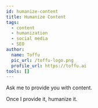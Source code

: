 ```yaml
---
id: humanize-content
title: Humanize Content
tags:
  - content
  - humanization
  - social media
  - SEO
author:
  name: Toffu
  pic_url: /toffu-logo.png
  profile_url: https://toffu.ai
tools: []
---
```

Ask me to provide you with content.

Once I provide it, humanize it.